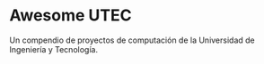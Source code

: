 # Awesome UTEC

Un compendio de proyectos de computación de la Universidad de Ingeniería y Tecnología.
